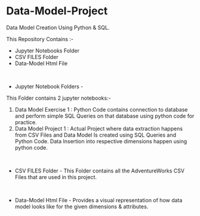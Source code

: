 # Data-Model-Project
Data Model Creation Using Python &amp; SQL. 

This Repository Contains :-

* Jupyter Notebooks Folder
* CSV FILES Folder
* Data-Model Html File


&emsp;&emsp;
* Jupyter Notebook Folders -
&emsp;

This Folder contains 2 jupyter notebooks:-
1) Data Model Exercise 1 : Python Code contains connection to database and perform simple SQL Queries on that database using python code for practice.
2) Data Model Project 1 : Actual Project where data extraction happens from CSV Files and Data Model Is created using SQL Queries and Python Code. Data Insertion into respective dimensions happen using python code.

&emsp;
* CSV FILES Folder -
This Folder contains all the AdventureWorks CSV Files that are used in this project.


&emsp;
* Data-Model Html File -
Provides a visual representation of how data model looks like for the given dimensions & attributes. 
